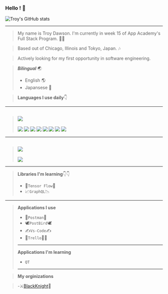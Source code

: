 ### Hello ! 👀

![Troy's GitHub stats](https://github-readme-stats.vercel.app/api?username=TroyD9241&show_icons=true&theme=tokyonight)


-----------------
>My name is Troy Dawson. I'm currently in week 15 of App Academy's Full Stack Program. 👨‍🎓

> Based out of Chicago, Illinois and Tokyo, Japan. 🎶

> Actively looking for my first opportunity in software engineering.

>  ***Bilingual*** 🌏
> - English 🌎
> - Japansese 🎎


>**Languages I use daily**👇
-----------------------------
>  ## <img src="https://img.shields.io/badge/JavaScript-F7DF1E?style=for-the-badge&logo=javascript&logoColor=black" />
> <img src="https://img.shields.io/badge/Node.js-43853D?style=for-the-badge&logo=node.js&logoColor=white"/>
> <img src="https://img.shields.io/badge/PostgreSQL-316192?style=for-the-badge&logo=postgresql&logoColor=white" />
> <img src="https://img.shields.io/badge/Express.js-000000?style=for-the-badge&logo=express&logoColor=white"
> <img src="	https://img.shields.io/badge/React-20232A?style=for-the-badge&logo=react&logoColor=61DAFB" />
> <img src="https://img.shields.io/badge/Redux-593D88?style=for-the-badge&logo=redux&logoColor=white">
> <img src="https://img.shields.io/badge/CSS-239120?&style=for-the-badge&logo=css3&logoColor=white">
> <img src="https://img.shields.io/badge/Bootstrap-563D7C?style=for-the-badge&logo=bootstrap&logoColor=white">
> <img src="https://img.shields.io/badge/jQuery-0769AD?style=for-the-badge&logo=jquery&logoColor=white">
> <img src="https://img.shields.io/badge/React-20232A?style=for-the-badge&logo=react&logoColor=61DAFB">
-------------------------------------------------

>## <img src="https://img.shields.io/badge/Python-3776AB?style=for-the-badge&logo=python&logoColor=white">
> <img src="https://img.shields.io/badge/Flask-000000?style=for-the-badge&logo=flask&logoColor=white">


-----------------------------------------
>**Libraries I'm learning**👇👇
> - 🧠`Tensor Flow`🤖
> - 📈`GraphQL`📉
-------------------------------
>**Applications I use**
> - 📮`Postman`📮
> - 🕊`PostBird`🕊
> - ✍`Vs-Code`✍
> - 🎨`Trello`👩‍🎨
> ---------------------
>**Applications I'm learning**
> - `QT`
> -----------------------------

>**My orginizations**

> -⚔[BlackKnight](https://github.com/Black-Knight-OG)🤺
